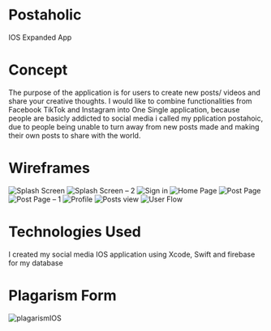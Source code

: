 # Postaholic
IOS Expanded App

# Concept
The purpose of the application is for users to
create new posts/ videos and share your creative thoughts.
I would like to combine functionalities from
Facebook TikTok and Instagram into One Single 
application, because people are basicly addicted to social media
i called my pplication postahoic, due to people being unable to turn away from new posts
made and making their own posts to share with the world.

# Wireframes
![Splash Screen](https://user-images.githubusercontent.com/55394634/134470373-6263023c-6e1c-432e-bf20-732857cf3174.png)
![Splash Screen – 2](https://user-images.githubusercontent.com/55394634/134470402-f7d0f1aa-8005-4b0f-9bcd-9e2598a6b128.png)
![Sign in](https://user-images.githubusercontent.com/55394634/134470410-9546d17f-32ae-4c4c-b4d5-f48ef1769278.png)
![Home Page](https://user-images.githubusercontent.com/55394634/134470426-7090c712-90b8-474d-a3f6-4a2e227544ee.png)
![Post Page](https://user-images.githubusercontent.com/55394634/134470442-48ca6b99-abd8-412e-a9dd-99831f404700.png)
![Post Page – 1](https://user-images.githubusercontent.com/55394634/134470451-ea9266a0-7ecb-41d6-ae72-38fef5d93119.png)
![Profile](https://user-images.githubusercontent.com/55394634/134470460-4db28771-120d-4bd8-bf93-3e45e113f819.png)
![Posts view](https://user-images.githubusercontent.com/55394634/134470481-54c59393-c815-45ef-bde3-5068cfb076b9.png)
![User Flow](https://user-images.githubusercontent.com/55394634/134470496-f932cd88-5ca6-417d-9746-a8050fad5ed8.png)

# Technologies Used
I created my social media IOS application using Xcode, Swift and firebase for my database

# Plagarism Form

![plagarismIOS](https://user-images.githubusercontent.com/55394634/139499463-3e9d0245-6a07-4031-9457-9385a0ad8c6b.jpg)

